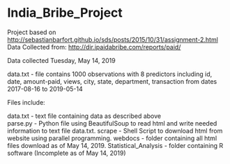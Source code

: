 # India_Bribe_Project
Project based on http://sebastianbarfort.github.io/sds/posts/2015/10/31/assignment-2.html
Data Collected from: http://dir.ipaidabribe.com/reports/paid/

Data collected Tuesday, May 14, 2019



data.txt - file contains 1000 observations with 8 predictors including
  id, date, amount-paid, views, city, state, department, transaction
  from dates 2017-08-16 to 2019-05-14


Files include:

data.txt - text file containing data as described above            
parse.py - Python file using BeautifulSoup to read html and write needed information to text file data.txt. 
scrape - Shell Script to download html from website using parallel programming. 
webdocs - folder containing all html files download as of May 14, 2019. 
Statistical_Analysis - folder containing R software (Incomplete as of May 14, 2019)
